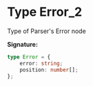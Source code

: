 
# Type Error\_2

Type of Parser's Error node

<b>Signature:</b>

```typescript
type Error = {
    error: string;
    position: number[];
};
```
